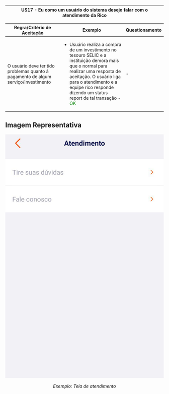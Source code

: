 <table>
    <thead>
        <tr>
            <th colspan="2" rowspan="2"> US17 - Eu como um usuário do sistema desejo falar com o atendimento da Rico</th>
        </tr>        
    </thead>
</table>

<table>
    <thead>
        <tr>
            <th>Regra/Critério de Aceitação</th>
            <th>Exemplo</th>
            <th>Questionamento</th>
        </tr>        
    </thead>
    <tbody>
        <tr>
            <td>O usuário deve ter tido problemas quanto á pagamento de algum serviço/investimento</td>
            <td>
                <ul>
                    <li>Usuário realiza a compra de um investimento no tesouro SELIC e a instituição demora mais que o normal para realizar uma resposta de aceitação. O usuário liga para o atendimento e a equipe rico responde dizendo um status report de tal transação - <span style="color:green">OK</span></li>
                </ul>
            </td>
            <td> - </td>
        </tr>
    </tbody>
</table>

## **Imagem Representativa**

![US01](../../../img/atendimento.jpg)
<p align="center"><i>Exemplo: Tela de atendimento</i></p>